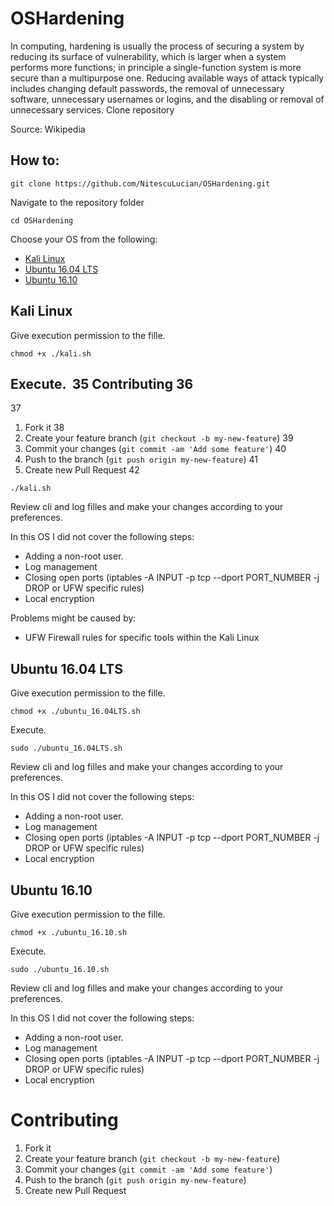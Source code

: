 # OSHardening

In computing, hardening is usually the process of securing a system by reducing its surface of vulnerability, which is larger when a system performs more functions; in principle a single-function system is more secure than a multipurpose one. Reducing available ways of attack typically includes changing default passwords, the removal of unnecessary software, unnecessary usernames or logins, and the disabling or removal of unnecessary services.
Clone repository

Source: Wikipedia

## How to:

```
git clone https://github.com/NitescuLucian/OSHardening.git
```
Navigate to the repository folder
```
cd OSHardening
```
Choose your OS from the following:
* [Kali Linux](#kali-linux)
* [Ubuntu 16.04 LTS](#ubuntu-1604-lts)
* [Ubuntu 16.10](#ubuntu-1610)

## Kali Linux
Give execution permission to the fille.
```
chmod +x ./kali.sh
```
Execute.
​
35
Contributing
36
--
37
1. Fork it
38
2. Create your feature branch (```git checkout -b my-new-feature```)
39
3. Commit your changes (```git commit -am 'Add some feature'```)
40
4. Push to the branch (```git push origin my-new-feature```)
41
5. Create new Pull Request
42
```
./kali.sh
```
Review cli and log filles and make your changes according to your preferences.

In this OS I did not cover the following steps:
* Adding a non-root user.
* Log management
* Closing open ports (iptables -A INPUT -p tcp --dport PORT_NUMBER -j DROP or UFW specific rules) 
* Local encryption

Problems might be caused by:
* UFW Firewall rules for specific tools within the Kali Linux

## Ubuntu 16.04 LTS
Give execution permission to the fille.
```
chmod +x ./ubuntu_16.04LTS.sh
```
Execute.
```
sudo ./ubuntu_16.04LTS.sh
```
Review cli and log filles and make your changes according to your preferences.

In this OS I did not cover the following steps:
* Adding a non-root user.
* Log management
* Closing open ports (iptables -A INPUT -p tcp --dport PORT_NUMBER -j DROP or UFW specific rules) 
* Local encryption


## Ubuntu 16.10
Give execution permission to the fille.
```
chmod +x ./ubuntu_16.10.sh
```
Execute.
```
sudo ./ubuntu_16.10.sh
```
Review cli and log filles and make your changes according to your preferences.

In this OS I did not cover the following steps:
* Adding a non-root user.
* Log management
* Closing open ports (iptables -A INPUT -p tcp --dport PORT_NUMBER -j DROP or UFW specific rules) 
* Local encryption

# Contributing

1. Fork it
2. Create your feature branch (```git checkout -b my-new-feature```)
3. Commit your changes (```git commit -am 'Add some feature'```)
4. Push to the branch (```git push origin my-new-feature```)
5. Create new Pull Request
